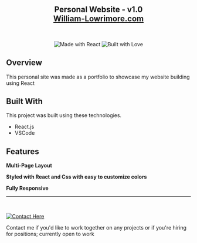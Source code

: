 <h2 align="center">
  Personal Website - v1.0<br/>
  <a href="https://william-lowrimore.com/" target="_blank">William-Lowrimore.com</a>
</h2>

<!-- todo:make demo image of website and link 
<div align="center">  
  <img alt="Demo" src="./Images/readme-img1.png" />
</div> -->

<br/>

<center>

![Made with React](https://img.shields.io/badge/MADE%20WITH-REACT-294660?style=for-the-badge&labelColor=3C668C) ![Built with Love](https://img.shields.io/badge/BUILT%20WITH-❤-A53035?style=for-the-badge&labelColor=CD4849)

</center>

## Overview

This personal site was made as a portfolio to showcase my website building using React
<!-- ! Add projects ASAP, expand description and link to them; collapse line
. You can also find my resume, as well as a repository for various projects. Please make sure to visit and browse [My Projects](). Thanks! -->

## Built With

This project was built using these technologies.

- React.js
- VSCode

<!-- Idk if I used these; I think node is req
- Node.js
- Express.js
- CSS3 -->

<!-- todo:put hosting website/service here (github/whatever) 
- Vercel -->

## Features

**Multi-Page Layout**

**Styled with React and Css with easy to customize colors**

**Fully Responsive**

---

<br/>

<!-- ### Contact -->
[![Contact Here](https://img.shields.io/badge/CONTACT-HERE-000000?style=for-the-badge&labelColor=000000&color=FFFFFF&link=https://www.william-lowrimore.com/contact)]([https://www.william-lowrimore.com/about](https://william-lowrimore.com/about))

Contact me if you'd like to work together on any projects or if you're hiring for positions; currently open to work
